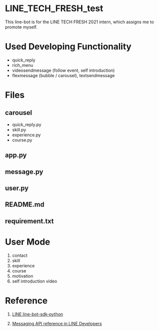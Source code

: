 # LINE_TECH_FRESH_test
This line-bot is for the LINE TECH FRESH 2021 intern, which assigns me to promote myself.

# Used Developing Functionality
- quick_reply
- rich_menu
- videosendmessage (follow event, self introduction)
- flexmessage (bubble / carousel), textsendmessage

# Files
## carousel
- quick_reply.py
- skill.py
- experience.py
- course.py

## app.py

## message.py

## user.py

## README.md

## requirement.txt

# User Mode
1. contact
2. skill
3. experience
4. course
5. motivation
6. self introduction video

# Reference
1. [LINE line-bot-sdk-python](https://line-bot-sdk-python.readthedocs.io/en/stable/linebot.models.html?highlight=flexsend#linebot.models.flex_message.FlexSendMessage)

2. [Messaging API reference in LINE Developers](https://developers.line.biz/en/reference/messaging-api/)